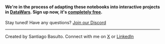 
#### We're in the process of adapting these notebooks into interactive projects in [DataWars](https://www.datawars.io/?utm_source=fccrepo&utm_medium=reading-data). Sign up now, it's [completely free](https://www.datawars.io/?utm_source=fccrepo&utm_medium=reading-data).

Stay tuned! Have any questions? [Join our Discord](https://discord.gg/DSTe8tY38T)

---

Created by Santiago Basulto. Connect with me on [X](https://x.com/santiagobasulto) or [LinkedIn](https://www.linkedin.com/in/santiagobasulto/)
